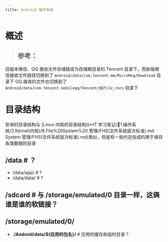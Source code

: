 ```yaml
---
title: Android 操作系统
---
```


# 概述

> ## 参考：

旧版本微信、QQ 接收文件存储路径为存储根目录的 Tencent 目录下，而新版微信接收文件路径切换到了 `Android/data/com.tencent.mm/MicroMsg/Download` 目录下
QQ 接收的文件也切换到了 `Android/data/com.tencent.mobileqq/Tencent/QQfile_recv` 目录下

# 目录结构

安卓的目录结构与 [Linux 内核的目录结构](✏IT 学习笔记/📄1.操作系统/2.Kernel(内核)/6.File%20System%20 管理/FHS(文件系统层次标准).md System 管理/FHS(文件系统层次标准).md)类似，但是有一些约定俗成的用于保存各类数据的目录

## /data # ？

- /data/app/ # ?
- /data/data/ # ?

## /sdcard # 与 /storage/emulated/0 目录一样，这俩谁是谁的软链接？

## /storage/emulated/0/

- .**/Android/data/${应用的包名}/** # 应用的缓存和临时目录？
